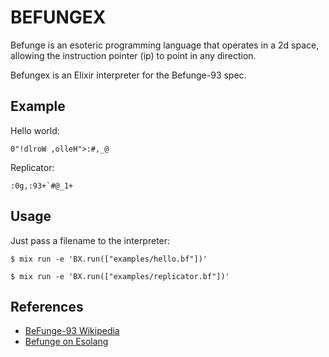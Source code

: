 BEFUNGEX
========

Befunge is an esoteric programming language that operates in a 2d space, allowing the instruction pointer (ip) to point in any direction.

Befungex is an Elixir interpreter for the Befunge-93 spec.

## Example

Hello world:

    0"!dlroW ,olleH">:#,_@

Replicator:

    :0g,:93+`#@_1+

## Usage

Just pass a filename to the interpreter:

    $ mix run -e 'BX.run(["examples/hello.bf"])'

    $ mix run -e 'BX.run(["examples/replicator.bf"])'

## References

* [BeFunge-93 Wikipedia](http://en.wikipedia.org/wiki/Befunge)
* [Befunge on Esolang](http://esolangs.org/wiki/Befunge)